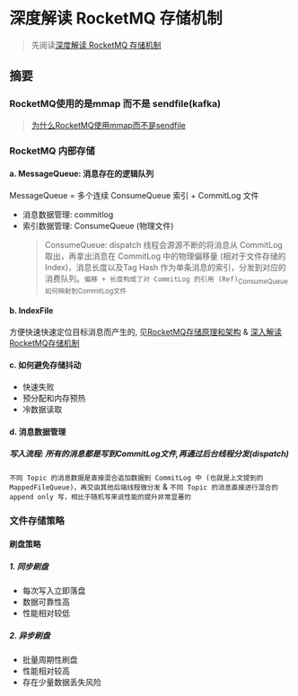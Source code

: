 # 深度解读 RocketMQ 存储机制
> 先阅读[深度解读 RocketMQ 存储机制](./999.深度解读%20RocketMQ%20存储机制.pdf)

## 摘要
### RocketMQ使用的是mmap 而不是 sendfile(kafka)
> [为什么RocketMQ使用mmap而不是sendfile](../../002.FAQ/000.为什么RocketMQ使用mmap而不是sendfile.md)

### RocketMQ 内部存储
#### a. MessageQueue: 消息存在的逻辑队列
MessageQueue = 多个连续 ConsumeQueue 索引 + CommitLog 文件
+ 消息数据管理: commitlog
+ 索引数据管理: ConsumeQueue (物理文件)
  > ConsumeQueue: dispatch 线程会源源不断的将消息从 CommitLog 取出，再拿出消息在 CommitLog 中的物理偏移量 (相对于文件存储的 Index)，消息长度以及Tag Hash 作为单条消息的索引，分发到对应的消费队列。`偏移 + 长度构成了对 CommitLog 的引用 (Ref)`<sub>ConsumeQueue如何映射到CommitLog文件</sub>

#### b. IndexFile
方便快速快速定位目标消息而产生的, 见[RocketMQ存储原理和架构](./../999.RocketMQ%20原理和架构.pdf) & [深入解读RocketMQ存储机制](./999.深度解读%20RocketMQ%20存储机制.pdf)

#### c. 如何避免存储抖动
+ 快速失败
+ 预分配和内存预热
+ 冷数据读取

#### d. 消息数据管理
##### 写入流程: 所有的消息都是写到CommitLog文件,再通过后台线程分发(dispatch)
`不同 Topic 的消息数据是直接混合追加数据到 CommitLog 中 (也就是上文提到的 MappedFileQueue)，再交由其他后端线程做分发` & `不同 Topic 的消息直接进行混合的 append only 写，相比于随机写来说性能的提升非常显著的`

### 文件存储策略
#### 刷盘策略
##### 1. 同步刷盘
- 每次写入立即落盘
- 数据可靠性高
- 性能相对较低
##### 2. 异步刷盘
- 批量周期性刷盘
- 性能相对较高
- 存在少量数据丢失风险
